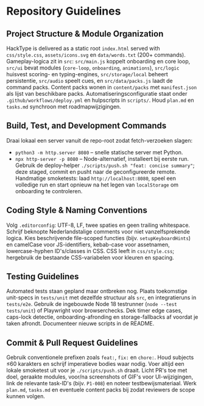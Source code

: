 # Repository Guidelines

## Project Structure & Module Organization
HackType is delivered as a static root `index.html` served with `css/style.css`, `assets/icons.svg` en `data/words.txt` (200+ commands). Gameplay-logica zit in `src`: `src/main.js` koppelt onboarding en core loop, `src/ui` bevat modules (`core-loop`, `onboarding`, `animations`), `src/logic` huisvest scoring- en typing-engines, `src/storage/local` beheert persistentie, `src/audio` speelt cues, en `src/data/packs.js` laadt de command packs. Content packs wonen in `content/packs` met `manifest.json` als lijst van beschikbare packs. Automatiseringsconfiguratie staat onder `.github/workflows/deploy.yml` en hulpscripts in `scripts/`. Houd `plan.md` en `tasks.md` synchroon met roadmapwijzigingen.

## Build, Test, and Development Commands
Draai lokaal een server vanuit de repo-root zodat fetch-verzoeken slagen:
- `python3 -m http.server 8080` – snelle statische server met Python.
- `npx http-server -p 8080` – Node-alternatief, installeert bij eerste run.
Gebruik de deploy-helper `./scripts/push.sh "feat: concise summary"`; deze staged, commit en pusht naar de geconfigureerde remote.
Handmatige smoketests: laad `http://localhost:8080`, speel een volledige run en start opnieuw na het legen van `localStorage` om onboarding te controleren.

## Coding Style & Naming Conventions
Volg `.editorconfig`: UTF-8, LF, twee spaties en geen trailing whitespace. Schrijf beknopte Nederlandstalige comments voor niet vanzelfsprekende logica. Kies beschrijvende file-scoped functies (bijv. `setupKeyboardHints`) en camelCase voor JS-identifiers, kebab-case voor assetnamen, lowercase-hyphen ID's/classes in CSS. CSS leeft in `css/style.css`; hergebruik de bestaande CSS-variabelen voor kleuren en spacing.

## Testing Guidelines
Automated tests staan gepland maar ontbreken nog. Plaats toekomstige unit-specs in `tests/unit` met dezelfde structuur als `src`, en integratieruns in `tests/e2e`. Gebruik de ingebouwde Node 18 testrunner (`node --test tests/unit`) of Playwright voor browserchecks. Dek timer edge cases, caps-lock detectie, onboarding-afronding en storage-fallbacks af voordat je taken afrondt. Documenteer nieuwe scripts in de README.

## Commit & Pull Request Guidelines
Gebruik conventionele prefixen zoals `feat:`, `fix:` en `chore:`. Houd subjects ≤60 karakters en schrijf imperatieve bodies waar nodig. Voer altijd een lokale smoketest uit voor je `./scripts/push.sh` draait. Licht PR's toe met doel, geraakte modules, voor/na screenshots of GIF's voor UI-wijzigingen, link de relevante task-ID's (bijv. `P1-008`) en noteer testbewijsmateriaal. Werk `plan.md`, `tasks.md` en eventuele content packs bij zodat reviewers de scope kunnen volgen.

